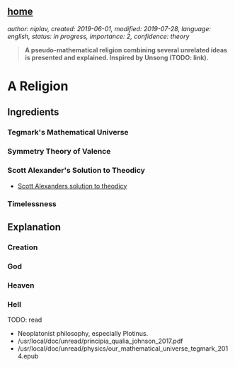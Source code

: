 [home](./index.md)
------------------

*author: niplav, created: 2019-06-01, modified: 2019-07-28, language: english, status: in progress, importance: 2, confidence: theory*

> __A pseudo-mathematical religion combining several unrelated ideas is
> presented and explained. Inspired by Unsong (TODO: link).__

A Religion
==========

Ingredients
-----------

### Tegmark's Mathematical Universe

### Symmetry Theory of Valence

### Scott Alexander's Solution to Theodicy

* [Scott Alexanders solution to theodicy](https://slatestarcodex.com/2015/03/15/answer-to-job/)

### Timelessness

Explanation
-----------

### Creation

### God

### Heaven

### Hell

TODO: read

* Neoplatonist philosophy, especially Plotinus.
* /usr/local/doc/unread/principia_qualia_johnson_2017.pdf
* /usr/local/doc/unread/physics/our_mathematical_universe_tegmark_2014.epub
